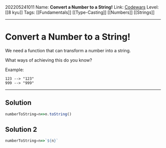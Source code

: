 202205241011
Name: **Convert a Number to a String!**
Link: [Codewars]()
Level:  [[8 kyu]]
Tags: [[Fundamentals]] [[Type-Casting]] [[Numbers]] [[Strings]]

---

# Convert a Number to a String!

We need a function that can transform a number into a string.

What ways of achieving this do you know?

Example:

```
123 --> "123"
999 --> "999"
```

---

## Solution

``` javascript
numberToString=n=>n.toString()
```

## Solution 2

``` javascript
numberToString=n=>`${n}`
```